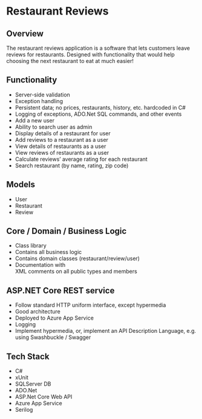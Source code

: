 # Restaurant Reviews

## Overview
The restaurant reviews application is a software that lets customers leave reviews for restaurants. Designed with functionality that would help choosing the next restaurant to eat at much easier!

## Functionality
- Server-side validation
- Exception handling
- Persistent data; no prices, restaurants, history, etc. hardcoded in C#
- Logging of exceptions, ADO.Net SQL commands, and other events
- Add a new user
- Ability to search user as admin
- Display details of a restaurant for user
- Add reviews to a restaurant as a user
- View details of restaurants as a user
- View reviews of restaurants as a user
- Calculate reviews’ average rating for each restaurant
- Search restaurant (by name, rating, zip code)

## Models
- User
- Restaurant
- Review

## Core / Domain / Business Logic
- Class library
- Contains all business logic
- Contains domain classes (restaurant/review/user)
- Documentation with <summary> XML comments on all public types and members

## ASP.NET Core REST service
- Follow standard HTTP uniform interface, except hypermedia
- Good architecture
- Deployed to Azure App Service
- Logging
- Implement hypermedia, or, implement an API Description Language, e.g. using Swashbuckle / Swagger

## Tech Stack
- C#
- xUnit
- SQLServer DB
- ADO.Net
- ASP.Net Core Web API
- Azure App Service
- Serilog
